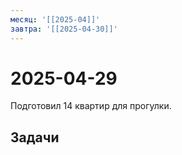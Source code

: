 ```yaml
---
месяц: '[[2025-04]]'
завтра: '[[2025-04-30]]'
---
```


# 2025-04-29

Подготовил 14 квартир для прогулки.

## Задачи

